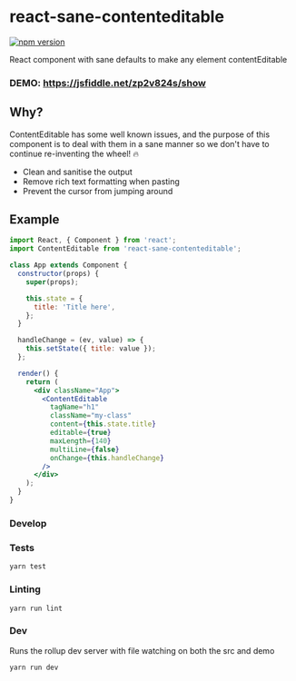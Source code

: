 # react-sane-contenteditable

[![npm version](https://badge.fury.io/js/react-sane-contenteditable.svg)](https://badge.fury.io/js/react-sane-contenteditable)

React component with sane defaults to make any element contentEditable

### **DEMO:** https://jsfiddle.net/zp2v824s/show

## Why?

ContentEditable has some well known issues, and the purpose of this component is to deal with them in a sane manner so we don't have to continue re-inventing the wheel! 🔥

- Clean and sanitise the output
- Remove rich text formatting when pasting
- Prevent the cursor from jumping around

## Example

```jsx
import React, { Component } from 'react';
import ContentEditable from 'react-sane-contenteditable';

class App extends Component {
  constructor(props) {
    super(props);

    this.state = {
      title: 'Title here',
    };
  }

  handleChange = (ev, value) => {
    this.setState({ title: value });
  };

  render() {
    return (
      <div className="App">
        <ContentEditable
          tagName="h1"
          className="my-class"
          content={this.state.title}
          editable={true}
          maxLength={140}
          multiLine={false}
          onChange={this.handleChange}
        />
      </div>
    );
  }
}
```

### Develop

### Tests

`yarn test`

### Linting

`yarn run lint`

### Dev

Runs the rollup dev server with file watching on both the src and demo

`yarn run dev`
